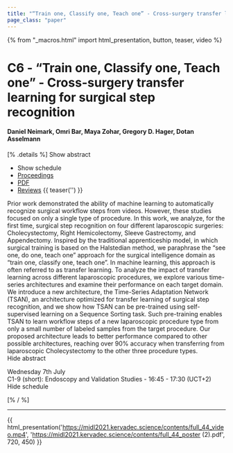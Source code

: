 ```yaml
---
title: "“Train one, Classify one, Teach one” - Cross-surgery transfer learning for surgical step recognition"
page_class: "paper"
---
```


{% from "_macros.html" import html_presentation, button, teaser, video %}

# C6 - “Train one, Classify one, Teach one” - Cross-surgery transfer learning for surgical step recognition

#### Daniel Neimark, Omri Bar, Maya Zohar, Gregory D. Hager, Dotan Asselmann

[% .details %]
<a class="toggle_visibility" data-selector=".abstract" data-level="3">Show abstract</a>
- <a class="toggle_visibility" data-selector=".schedule" data-level="3">Show schedule</a>
- <a href="">Proceedings</a>
- <a href="https://openreview.net/pdf?id=cTB4Qz3RzCl">PDF</a>
- <a href="https://openreview.net/forum?id=cTB4Qz3RzCl">Reviews</a>
{{ teaser('') }}

<p>
    <span class="abstract">
        Prior work demonstrated the ability of machine learning to automatically recognize surgical workflow steps from videos. However, these studies focused on only a single type of procedure. In this work, we analyze, for the first time, surgical step recognition on four different laparoscopic surgeries: Cholecystectomy, Right Hemicolectomy, Sleeve Gastrectomy, and Appendectomy. Inspired by the traditional apprenticeship model, in which surgical training is based on the Halstedian method, we paraphrase the “see one, do one, teach one” approach for the surgical intelligence domain as “train one, classify one, teach one”. In machine learning, this approach is often referred to as transfer learning. To analyze the impact of transfer learning across different laparoscopic procedures, we explore various time-series architectures and examine their performance on each target domain. We introduce a new architecture, the Time-Series Adaptation Network (TSAN), an architecture optimized for transfer learning of surgical step recognition, and we show how TSAN can be pre-trained using self-supervised learning on a Sequence Sorting task. Such pre-training enables TSAN to learn workflow steps of a new laparoscopic procedure type from only a small number of labeled samples from the target procedure. Our proposed architecture leads to better performance compared to other possible architectures, reaching over 90% accuracy when transferring from laparoscopic Cholecystectomy to the other three procedure types. 
        <br>
        <span class="actions"><a class="toggle_visibility" data-level="2">Hide abstract</a></span>
    </span>
</p>

<p>
    <span class="schedule">
         Wednesday 7th July<br>C1-9 (short): Endoscopy and Validation Studies - 16:45 - 17:30 (UCT+2)
        <br>
        <span class="actions"><a class="toggle_visibility" data-level="2">Hide schedule</a></span>
    </span>
</p>

[% / %]


---

{{ html_presentation('https://midl2021.kervadec.science/contents/full_44_video.mp4', 'https://midl2021.kervadec.science/contents/full_44_poster (2).pdf', 720, 450) }}